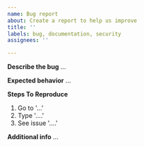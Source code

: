 ```yaml
---
name: Bug report
about: Create a report to help us improve
title: ''
labels: bug, documentation, security
assignees: ''

---
```


**Describe the bug**
...

**Expected behavior**
...

**Steps To Reproduce**
1. Go to '...'
2. Type '....'
3. See issue '....'

**Additional info**
...
